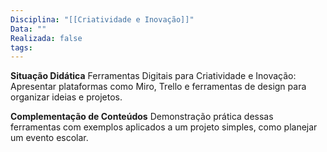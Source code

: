 ```yaml
---
Disciplina: "[[Criatividade e Inovação]]"
Data: ""
Realizada: false
tags:
---
```

**Situação Didática**
Ferramentas Digitais para Criatividade e Inovação: Apresentar plataformas como Miro, Trello e ferramentas de design para organizar ideias e projetos.

**Complementação de Conteúdos**
Demonstração prática dessas ferramentas com exemplos aplicados a um projeto simples, como planejar um evento escolar.
